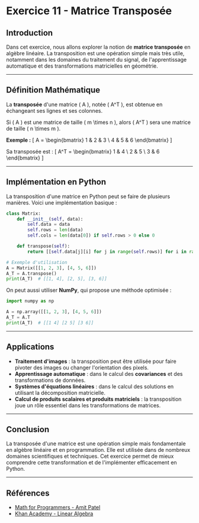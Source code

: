 # Exercice 11 - Matrice Transposée

## Introduction
Dans cet exercice, nous allons explorer la notion de **matrice transposée** en algèbre linéaire. La transposition est une opération simple mais très utile, notamment dans les domaines du traitement du signal, de l'apprentissage automatique et des transformations matricielles en géométrie.

---

## Définition Mathématique
La **transposée** d'une matrice \( A \), notée \( A^T \), est obtenue en échangeant ses lignes et ses colonnes.

Si \( A \) est une matrice de taille \( m \times n \), alors \( A^T \) sera une matrice de taille \( n \times m \).

**Exemple :**
\[
A = \begin{bmatrix} 1 & 2 & 3 \\ 4 & 5 & 6 \end{bmatrix}
\]

Sa transposée est :
\[
A^T = \begin{bmatrix} 1 & 4 \\ 2 & 5 \\ 3 & 6 \end{bmatrix}
\]

---

## Implémentation en Python
La transposition d'une matrice en Python peut se faire de plusieurs manières. Voici une implémentation basique :

```python
class Matrix:
    def __init__(self, data):
        self.data = data
        self.rows = len(data)
        self.cols = len(data[0]) if self.rows > 0 else 0

    def transpose(self):
        return [[self.data[j][i] for j in range(self.rows)] for i in range(self.cols)]

# Exemple d'utilisation
A = Matrix([[1, 2, 3], [4, 5, 6]])
A_T = A.transpose()
print(A_T)  # [[1, 4], [2, 5], [3, 6]]
```

On peut aussi utiliser **NumPy**, qui propose une méthode optimisée :

```python
import numpy as np

A = np.array([[1, 2, 3], [4, 5, 6]])
A_T = A.T
print(A_T)  # [[1 4] [2 5] [3 6]]
```

---

## Applications
- **Traitement d'images** : la transposition peut être utilisée pour faire pivoter des images ou changer l'orientation des pixels.
- **Apprentissage automatique** : dans le calcul des **covariances** et des transformations de données.
- **Systèmes d'équations linéaires** : dans le calcul des solutions en utilisant la décomposition matricielle.
- **Calcul de produits scalaires et produits matriciels** : la transposition joue un rôle essentiel dans les transformations de matrices.

---

## Conclusion
La transposée d'une matrice est une opération simple mais fondamentale en algèbre linéaire et en programmation. Elle est utilisée dans de nombreux domaines scientifiques et techniques. Cet exercice permet de mieux comprendre cette transformation et de l'implémenter efficacement en Python.

---

## Références
- [Math for Programmers - Amit Patel](https://amitness.com/posts/math-for-programmers)
- [Khan Academy - Linear Algebra](https://www.khanacademy.org/math/linear-algebra)
